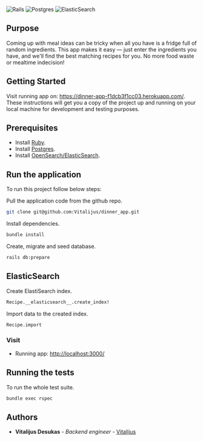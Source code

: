 <img alt="Rails" src="https://img.shields.io/badge/rails-%23CC0000.svg?style=for-the-badge&logo=ruby-on-rails&logoColor=white"/> <img alt="Postgres" src ="https://img.shields.io/badge/postgres-%23316192.svg?style=for-the-badge&logo=postgresql&logoColor=white"/> <img alt="ElasticSearch" src="https://img.shields.io/badge/-ElasticSearch-005571?style=for-the-badge&logo=elasticsearch&logoColor=white"/>

## Purpose
Coming up with meal ideas can be tricky when all you have is a fridge full of random ingredients. This app makes it easy — just enter the ingredients you have, and we'll find the best matching recipes for you. No more food waste or mealtime indecision!

## Getting Started
Visit running app on: https://dinner-app-f1dcb3f1cc03.herokuapp.com/.
These instructions will get you a copy of the project up and running on your local machine for development and testing purposes.

## Prerequisites

- Install [Ruby](https://www.ruby-lang.org/en/downloads/).
- Install [Postgres](https://www.postgresql.org/).
- Install [OpenSearch/ElasticSearch](https://opensearch.org/).

## Run the application

To run this project follow below steps:

Pull the application code from the github repo.
```sh
git clone git@github.com:Vitalijus/dinner_app.git
```

Install dependencies.
```sh
bundle install
```

Create, migrate and seed database.
```sh
rails db:prepare
```

## ElasticSearch

Create ElastiSearch index.
```sh
Recipe.__elasticsearch__.create_index!
```

Import data to the created index.
```sh
Recipe.import
```

### Visit

- Running app: [http://localhost:3000/](http://localhost:3000/)

## Running the tests

To run the whole test suite.
```sh
bundle exec rspec
```

## Authors

- **Vitalijus Desukas** - _Backend engineer_ -
  [Vitalijus](https://github.com/Vitalijus)
